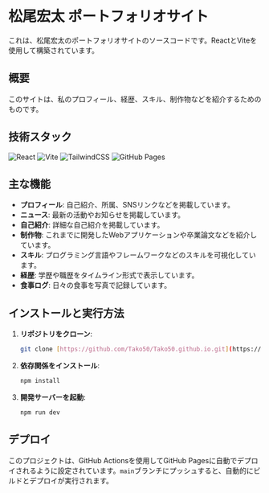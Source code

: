 # 松尾宏太 ポートフォリオサイト

これは、松尾宏太のポートフォリオサイトのソースコードです。ReactとViteを使用して構築されています。

## 概要

このサイトは、私のプロフィール、経歴、スキル、制作物などを紹介するためのものです。


## 技術スタック
![React](https://img.shields.io/badge/React-20232A?logo=react&logoColor=61DAFB)
![Vite](https://img.shields.io/badge/Vite-646CFF?logo=vite&logoColor=white)
![TailwindCSS](https://img.shields.io/badge/TailwindCSS-38B2AC?logo=tailwind-css&logoColor=white)
![GitHub Pages](https://img.shields.io/badge/GitHub%20Pages-181717?logo=github&logoColor=white)


## 主な機能

* **プロフィール**: 自己紹介、所属、SNSリンクなどを掲載しています。
* **ニュース**: 最新の活動やお知らせを掲載しています。
* **自己紹介**: 詳細な自己紹介を掲載しています。
* **制作物**: これまでに開発したWebアプリケーションや卒業論文などを紹介しています。
* **スキル**: プログラミング言語やフレームワークなどのスキルを可視化しています。
* **経歴**: 学歴や職歴をタイムライン形式で表示しています。
* **食事ログ**: 日々の食事を写真で記録しています。

## インストールと実行方法

1.  **リポジトリをクローン**:
    ```bash
    git clone [https://github.com/Tako50/Tako50.github.io.git](https://github.com/Tako50/Tako50.github.io.git)
    ```
2.  **依存関係をインストール**:
    ```bash
    npm install
    ```
3.  **開発サーバーを起動**:
    ```bash
    npm run dev
    ```

## デプロイ

このプロジェクトは、GitHub Actionsを使用してGitHub Pagesに自動でデプロイされるように設定されています。`main`ブランチにプッシュすると、自動的にビルドとデプロイが実行されます。
